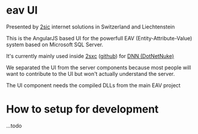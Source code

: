 eav UI
===
Presented by [2sic](https://www.2sic.com) internet solutions in Switzerland and Liechtenstein

This is the AngularJS based UI for the powerfull EAV (Entity-Attribute-Value) system based on Microsoft SQL Server. 

It's currently mainly used inside [2sxc](http://2sxc.org) ([github](https://github.com/2sic/2sxc)) for [DNN (DotNetNuke)](http://dnnsoftware.com)

We separated the UI from the server components because most people will want to contribute to the UI but won't actually understand the server. 

The UI component needs the compiled DLLs from the main EAV project

# How to setup for development

...todo